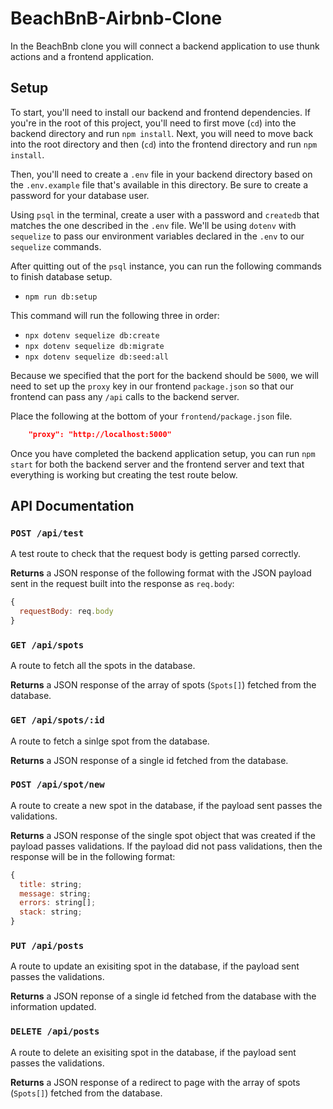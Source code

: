 # BeachBnB-Airbnb-Clone

In the BeachBnb clone you will connect a backend application to use thunk
actions and a frontend application.


## Setup

To start, you'll need to install our backend and frontend dependencies. If you're in the root
of this project, you'll need to first move (`cd`) into the backend directory and
run `npm install`. Next, you will need to move back into the root directory and then (`cd`) into the frontend directory and run `npm install`.

Then, you'll need to create a `.env` file in your backend directory based on the `.env.example` file
that's available in this directory. Be sure to create a password for your
database user.

Using `psql` in the terminal, create a user with a password and `createdb` that
matches the one described in the `.env` file. We'll be using `dotenv` with
`sequelize` to pass our environment variables declared in the `.env` to our
`sequelize` commands.

After quitting out of the `psql` instance, you can run the following commands to
finish database setup.

* `npm run db:setup`

This command will run the following three in order:

* `npx dotenv sequelize db:create`
* `npx dotenv sequelize db:migrate`
* `npx dotenv sequelize db:seed:all`

Because we specified that the port for the backend should be `5000`, we will
need to set up the `proxy` key in our frontend `package.json` so that our
frontend can pass any `/api` calls to the backend server.

Place the following at the bottom of your `frontend/package.json` file.

```json
    "proxy": "http://localhost:5000"
```

Once you have completed the backend application setup, you can run `npm start` for both the backend server and the frontend server and text  that everything is working but creating the test route below. 

## API Documentation

### `POST /api/test`

A test route to check that the request body is getting parsed correctly.

**Returns** a JSON response of the following format with the JSON payload sent
in the request built into the response as `req.body`:

```javascript
{
  requestBody: req.body
}
```

### `GET /api/spots`

A route to fetch all the spots in the database.

**Returns** a JSON response of the array of spots (`Spots[]`) fetched from the database.

### `GET /api/spots/:id`

A route to fetch a sinlge spot from the database.

**Returns** a JSON response of a single id fetched from the database.


### `POST /api/spot/new`

A route to create a new spot in the database, if the payload sent passes
the validations.

**Returns** a JSON response of the single spot object that was created if the
payload passes validations. If the payload did not pass validations, then the
response will be in the following format:

```javascript
{
  title: string;
  message: string;
  errors: string[];
  stack: string;
}
```

### `PUT /api/posts`
A route to update an exisiting spot in the database, if the payload sent passes the validations.

**Returns** a JSON reponse of a single id fetched from the database with the information updated.




### `DELETE /api/posts`
A route to delete an exisiting spot in the database, if the payload sent passes the validations.

**Returns** a JSON response of a redirect to page with the array of spots (`Spots[]`) fetched from the database.
